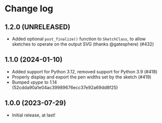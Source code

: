 # Change log

## 1.2.0 (UNRELEASED)

* Added optional `post_finalize()` function to `SketchClass`, to allow sketches to operate on the output SVG (thanks @gatesphere) (#432)

## 1.1.0 (2024-01-10)

* Added support for Python 3.12, removed support for Python 3.9 (#418)
* Properly display and export the pen widths set by the sketch (#419)
* Bumped *vpype* to 1.14 (52cdda90a1e04ac39989676ecc37e92a69dd8f25)


## 1.0.0 (2023-07-29)

* Initial release, at last!
